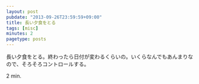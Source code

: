 ```yaml
---
layout: post
pubdate: "2013-09-26T23:59:59+09:00"
title: 長い夕食をとる
tags: [misc]
minutes: 2
pagetype: posts
---
```

長い夕食をとる。終わったら日付が変わるくらいの。いくらなんでもあんまりなので、そろそろコントロールする。

2 min.
